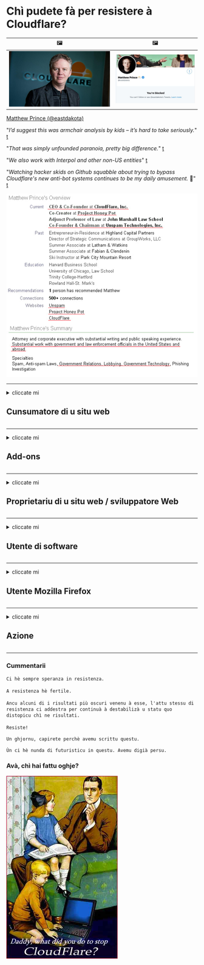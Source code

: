 # Chì pudete fà per resistere à Cloudflare?

| 🖼 | 🖼 |
| --- | --- |
| ![](../image/matthew_prince.jpg) | ![](../image/blockedbymatthewprince.jpg) |

[Matthew Prince (@eastdakota)](https://twitter.com/eastdakota)

"*I’d suggest this was armchair analysis by kids – it’s hard to take seriously.*" [t](https://www.theguardian.com/technology/2015/nov/19/cloudflare-accused-by-anonymous-helping-isis)

"*That was simply unfounded paranoia, pretty big difference.*"  [t](https://twitter.com/xxdesmus/status/992757936123359233)

"*We also work with Interpol and other non-US entities*" [t](https://twitter.com/eastdakota/status/1203028504184360960)

"*Watching hacker skids on Github squabble about trying to bypass Cloudflare's new anti-bot systems continues to be my daily amusement.* 🍿" [t](https://twitter.com/eastdakota/status/1273277839102656515)


![](../image/whoismp.jpg)

---


<details>
<summary>cliccate mi

## Cunsumatore di u situ web
</summary>


- Se u situ web chì ti piace utilizza Cloudflare, dilli di ùn aduprà Cloudflare.
  - Chianciallu nantu à e social media cum'è Facebook, Reddit, Twitter o Mastodon ùn face nunda. [L'azzione hè più forte di l'hashtag.](https://twitter.com/phyzonloop/status/1274132092490862594)
  - Pruvate à cuntattà cù u pruprietariu di u situ web se vulete rende vi utile.

[Cloudflare hà dettu](https://github.com/Eloston/ungoogled-chromium/issues/783):
```
Vi raccomandemu di ghjunghje à l'amministratori per i servizii specifici o i siti chì site in questione è di sparte a vostra sperienza.
```

[Se ùn a dumandate micca, u pruprietariu di u situ web ùn cunnosce mai stu prublema.](../PEOPLE.md)

![](../image/liberapay.jpg)

[Esempiu successu](https://counterpartytalk.org/t/turn-off-cloudflare-on-counterparty-co-plz/164/5).<br>
Avete un prublema? [Alzate a to voce avà.](https://github.com/maraoz/maraoz.github.io/issues/1) Esempiu quì sottu.

```
Aiutate solu a censura d'impresa è a vigilanza di massa.
https://codeberg.org/crimeflare/cloudflare-tor/src/branch/master/README.md
```

```
A vostra pagina web hè in u giardinu privatu abusatu di privacy di CloudFlare.
https://codeberg.org/crimeflare/cloudflare-tor/
```

- Pigliate un pocu di tempu per leghje a pulitica di privacy di u situ web.
  - se u situ web hè daretu à Cloudflare o u situ web utilizza servizii cunnessi à Cloudflare.

Deve spiegà ciò chì hè u "Cloudflare", è dumandà l'autorizazione per sparte i vostri dati cù Cloudflare. U mancatu di fà cusì resulterà in una violazione di fiducia è u situ web in questione deve esse evitatu.

[Un esempiu accettabile di pulitica di privacy hè quì](https://archive.is/bDlTz) ("Subprocessors" > "Entity Name")

```
Aghju lettu a vostra pulitica di privacy è ùn possu truvà a parolla Cloudflare.
Ricusu di sparte dati cun voi se continuate à furnisce i mo dati à Cloudflare.
https://codeberg.org/crimeflare/cloudflare-tor/
```

Questu hè un esempiu di pulitica di privacy chì ùn hà micca a parolla Cloudflare.
[Liberland Jobs](https://archive.is/daKIr) [privacy policy](https://docsend.com/view/feiwyte):

![](../image/cfwontobey.jpg)

Cloudflare anu a so propria pulitica di privacy.
[Cloudflare ama a ghjente duscia.](https://www.reddit.com/r/GamerGhazi/comments/2s64fe/be_wary_reporting_to_cloudflare/)

Eccu un bon esempiu per u modulu di registrazione di u situ web.
AFAIK, u situ web zero face questu. Li farete cunfidenza?

```
Clicchendu "Iscriviti per XYZ", accetti i nostri termini di serviziu è dichjarazione di privacy.
Accettate dinò di sparte i vostri dati cù Cloudflare è accunsente ancu à a dichjarazione di privacy di cloudflare.
Se Cloudflare perde e vostre informazioni o ùn vi lascia micca cunnessione à i nostri servitori, ùn hè micca colpa nostra. [*]

[ Firma ] [ Ùn sò micca d'accordu ]
```
[*] [PEOPLE.md](../PEOPLE.md)


- Pruvate micca di aduprà u so serviziu. Ricurdativi chì site guardatu da Cloudflare.
  - ["I'm in your TLS, sniffin' your passworz"](../image/iminurtls.jpg)

- Ricerca per un altru situ web. Ci sò alternative è opportunità in Internet!

- Cunvince i vostri amichi di aduprà Tor ogni ghjornu.
  - L'anonimatu deve esse u standard di l'internet apertu!
  - [Innota chì u prughjettu Tor ùn piace stu prughjettu.](../HISTORY.md)

</details>

------

<details>
<summary>cliccate mi

## Add-ons
</summary>

- Se u vostru navigatore hè Firefox, Tor Browser, o Ungoogled Chromium utilizate unu di questi add-ons sottu.
  - Se vulete aghjunghje altri novi add-on dumandate prima.


| Nome | Sviluppatore | Supportu | Can Block | Can Notificà | Chrome |
| -------- | -------- | -------- | -------- | -------- | -------- |
| [Bloku Cloudflaron MITM-Atakon](../subfiles/about.bcma.md) | #Addon | [ ? ](README.md) | **Iè**     | **Iè**     |  **Iè** |
| [Ĉu ligoj estas vundeblaj al MITM-atako?](../subfiles/about.ismm.md) | #Addon | [ ? ](README.md) | Innò     | **Iè**     |  **Iè** |
| [Ĉu ĉi tiuj ligoj blokos Tor-uzanton?](../subfiles/about.isat.md) | #Addon | [ ? ](README.md) | Innò     | **Iè**     |  **Iè** |
| [Block Cloudflare MITM Attack](https://trac.torproject.org/projects/tor/attachment/ticket/24351/block_cloudflare_mitm_attack-1.0.14.1-an%2Bfx.xpi)<br>[**DELETED BY TOR PROJECT**](../HISTORY.md) | nullius | [ ? ](tool/block_cloudflare_mitm_fx), [Link](README.md) | **Iè**     | **Iè**     |  Innò |
| [TPRB](http://34ahehcli3epmhbu2wbl6kw6zdfl74iyc4vg3ja4xwhhst332z3knkyd.onion/) | Sw | [ ? ](http://34ahehcli3epmhbu2wbl6kw6zdfl74iyc4vg3ja4xwhhst332z3knkyd.onion/) | **Iè**     | **Iè**     |  Innò |
| [Detect Cloudflare](https://addons.mozilla.org/en-US/firefox/addon/detect-cloudflare/) | Frank Otto | [ ? ](https://github.com/traktofon/cf-detect) | Innò     | **Iè**     |  Innò |
| [True Sight](https://addons.mozilla.org/en-US/firefox/addon/detect-cloudflare-plus/) | claustromaniac | [ ? ](https://github.com/claustromaniac/detect-cloudflare-plus) | Innò     | **Iè**     |  Innò |
| [Which Cloudflare datacenter am I visiting?](https://addons.mozilla.org/en-US/firefox/addon/cf-pop/) | 依云 | [ ? ](https://github.com/lilydjwg/cf-pop) | Innò     | **Iè**     |  Innò |


- "Decentraleyes" pò piantà a cunnessione à "CDNJS (Cloudflare)".
  - Impedisce assai richieste di ghjunghje à e rete, è serve i fugliali lucali per impedisce à i siti di rompe.
  - U sviluppatore hà rispostu: "[very concerning indeed](https://github.com/Synzvato/decentraleyes/issues/236#issuecomment-352049501)", "[widespread usage severely centralizes the web](https://github.com/Synzvato/decentraleyes/issues/251#issuecomment-366752049)"

- [Pudete ancu caccià o sfidà u certificatu Cloudflare da a vostra Autorità Certificata (CA).](https://www.ssl.com/how-to/remove-root-certificate-firefox/)

</details>

------

<details>
<summary>cliccate mi

## Proprietariu di u situ web / sviluppatore Web
</summary>


![](../image/word_cloudflarefree.jpg)

- Ùn aduprate micca a soluzione Cloudflare, Periodu.
  - Pudete fà megliu cà què, nò? [Eccu cumu per eliminà l'abbonamenti Cloudflare, i piani, i duminii o i conti.](https://support.cloudflare.com/hc/en-us/articles/200167776-Removing-subscriptions-plans-domains-or-accounts)

| 🖼 | 🖼 |
| --- | --- |
| ![](../image/htmlalertcloudflare.jpg) | ![](../image/htmlalertcloudflare2.jpg) |

- Vulete più clienti? Sapete chì fà. L'indicazione hè "sopra a linea".
  - [Salutu, avete scrittu "Pigliamu a vostra privacy seriamente" ma aghju "Errore 403 Prohibitu Anonimu Proxy Ùn Permessu".](https://it.slashdot.org/story/19/02/19/0033255/stop-saying-we-take-your-privacy-and-security-seriously) Perchè blocchi Tor Or VPN? [E perchè bloccate e mail temporanee?](http://nomdjgwjvyvlvmkolbyp3rocn2ld7fnlidlt2jjyotn3qqsvzs2gmuyd.onion/mail/)

![](../image/anonexist.jpg)

- Aduprà Cloudflare aumenterà a probabilità di una interruzione. I visitori ùn ponu micca accede à u vostru situ web se u vostru servitore hè falatu o Cloudflare hè falatu.
  - [Avete veramente pensatu chì Cloudflare ùn fala mai?](https://www.ibtimes.com/cloudflare-down-not-working-sites-producing-504-gateway-timeout-errors-2618008) [Another](https://twitter.com/Jedduff/status/1097875615997399040) [sample](https://twitter.com/search?f=tweets&vertical=default&q=Cloudflare%20is%20having%20problems). [Need more](../PEOPLE.md)?

![](../image/cloudflareinternalerror.jpg)

- Aduprà Cloudflare per proxy u vostru "serviziu API", "servitore d'aghjurnamentu di software" o "feed RSS" danneghjerà u vostru cliente. Un cliente vi hà chjamatu è hà dettu "Ùn possu più aduprà a vostra API", è ùn avete micca idea di ciò chì si passa. Cloudflare pò bluccà in silenziu u vostru cliente. Pensate chì va bè?
  - Ci sò parechji clienti di lettore RSS è serviziu in linea di lettore RSS. Perchè publicate un feed RSS se ùn site micca permessu à a ghjente di arrugassi?

![](../image/rssfeedovercf.jpg)

- Avete bisognu di certificatu HTTPS? Aduprate "Let's Encrypt" o solu cumprà da a cumpagnia CA.

- Avete bisognu di un servitore DNS? Ùn pudete micca installà u vostru servitore? Cumu ne sò: [Hurricane Electric Free DNS](https://dns.he.net/), [Dyn.com](https://dyn.com/dns/), [1984 Hosting](https://www.1984hosting.com/), [Afraid.Org (Amministratore sguassate u vostru contu se utilizate TOR)](https://freedns.afraid.org/)

- Circate u serviziu di hosting? Gratuitu solu? Cumu ne sò: [Onion Service](http://vww6ybal4bd7szmgncyruucpgfkqahzddi37ktceo3ah7ngmcopnpyyd.onion/en/security/network-security/tor/onionservices-best-practices), [Free Web Hosting Area](https://freewha.com/), [Autistici/Inventati Web Site Hosting](https://www.autinv5q6en4gpf4.onion/services/website), [Github Pages](https://pages.github.com/), [Surge](https://surge.sh/)
  - [Alternative à Cloudflare](../subfiles/cloudflare-alternatives.md)

- Usate "cloudflare-ipfs.com"? [Sapete Cloudflare IPFS hè male?](../PEOPLE.md)

- Installa Firewall d'Applicazione Web cum'è OWASP è Fail2Ban in u vostru servitore è cunfigurallu bè.
  - U Blocking Tor ùn hè micca una soluzione. Ùn punite micca tutti solu per i picculi utilizatori cattivi.

- Redirige o impedisce à l'utilizatori di "Cloudflare Warp" di accede à u vostru situ web. È furnite una ragione se pudete.

> Lista IP: "[I currenti IP di Cloudflare](cloudflare_inc/)"

> A: Basta à bluccalli

```
server {
...
deny 173.245.48.0/20;
deny 103.21.244.0/22;
deny 103.22.200.0/22;
deny 103.31.4.0/22;
deny 141.101.64.0/18;
deny 108.162.192.0/18;
deny 190.93.240.0/20;
deny 188.114.96.0/20;
deny 197.234.240.0/22;
deny 198.41.128.0/17;
deny 162.158.0.0/15;
deny 104.16.0.0/12;
deny 172.64.0.0/13;
deny 131.0.72.0/22;
deny 2400:cb00::/32;
deny 2606:4700::/32;
deny 2803:f800::/32;
deny 2405:b500::/32;
deny 2405:8100::/32;
deny 2a06:98c0::/29;
deny 2c0f:f248::/32;
...
}
```

> B: Reindirizza à a pagina di avvirtimentu

```
http {
...
geo $iscf {
default 0;
173.245.48.0/20 1;
103.21.244.0/22 1;
103.22.200.0/22 1;
103.31.4.0/22 1;
141.101.64.0/18 1;
108.162.192.0/18 1;
190.93.240.0/20 1;
188.114.96.0/20 1;
197.234.240.0/22 1;
198.41.128.0/17 1;
162.158.0.0/15 1;
104.16.0.0/12 1;
172.64.0.0/13 1;
131.0.72.0/22 1;
2400:cb00::/32 1;
2606:4700::/32 1;
2803:f800::/32 1;
2405:b500::/32 1;
2405:8100::/32 1;
2a06:98c0::/29 1;
2c0f:f248::/32 1;
}
...
}

server {
...
if ($iscf) {rewrite ^ https://example.com/cfwsorry.php;}
...
}

<?php
header('HTTP/1.1 406 Not Acceptable');
echo <<<CLOUDFLARED
Thank you for visiting ourwebsite.com!<br />
We are sorry, but we can't serve you because your connection is being intercepted by Cloudflare.<br />
Please read https://codeberg.org/crimeflare/cloudflare-tor for more information.<br />
CLOUDFLARED;
die();
```

- Set up Tor Onion Service o I2P insite se crede in libertà è accoglie utenti anonimi.

- Dumandate cunsiglii da altri operatori di siti Web Clearnet / Tor duali è fate amichi anonimi!

</details>

------

<details>
<summary>cliccate mi

## Utente di software
</summary>


- Discord hè aduprendu CloudFlare. Alternative? Ricumandemu [**Briar** (Android)](https://f-droid.org/en/packages/org.briarproject.briar.android/), [Ricochet (PC)](https://ricochet.im/), [Tox + Tor (Android/PC)](https://tox.chat/download.html)
  - Briar include u daemon Tor, dunque ùn avete micca da installà Orbot.
  - Sviluppatori di Qwtch, Open Privacy, eliminatu u prugettu stop_cloudflare da u so serviziu git senza avvisu.

- Se utilizate Debian GNU / Linux, o qualsiasi derivativu, abbunatevi: [bug #831835](https://bugs.debian.org/cgi-bin/bugreport.cgi?bug=831835). È se pudete, aiutate à verificà u patch, è aiutate u mantenitore à ghjunghje à a bona conclusione nantu à se deve esse accettatu.

- Raccomandate sempre questi navigatori.

| Nome | Sviluppatore | Supportu | Cumentu |
| -------- | -------- | -------- | -------- |
| [Ungoogled-Chromium](https://ungoogled-software.github.io/ungoogled-chromium-binaries/) | Eloston | [ ? ](https://github.com/Eloston/ungoogled-chromium) | PC (Win, Mac, Linux)  _!Tor_ |
| [Bromite](https://www.bromite.org/fdroid) | Bromite | [ ? ](https://github.com/bromite/bromite/issues) | Android  _!Tor_ |
| [Tor Browser](https://www.torproject.org/download/) | Tor Project | [ ? ](https://support.torproject.org/) | PC (Win, Mac, Linux)  _Tor_|
| [Tor Browser Android](https://www.torproject.org/download/) | Tor Project | [ ? ](https://support.torproject.org/) | Android  _Tor_|
| [Onion Browser](https://itunes.apple.com/us/app/onion-browser/id519296448?mt=8) | Mike Tigas | [ ? ](https://github.com/OnionBrowser/OnionBrowser/issues) | Apple iOS  _Tor_|
| [GNU/Icecat](https://www.gnu.org/software/gnuzilla/) | GNU | [ ? ](https://www.gnu.org/software/gnuzilla/) | PC (Linux) |
| [IceCatMobile](https://f-droid.org/en/packages/org.gnu.icecat/) | GNU | [ ? ](https://lists.gnu.org/mailman/listinfo/bug-gnuzilla) | Android |
| [Iridium Browser](https://iridiumbrowser.de/about/) | Iridium | [ ? ](https://github.com/iridium-browser/iridium-browser/) | PC (Win, Mac, Linux, OpenBSD) |


A privacy di l'altru software hè imperfetta. Questu ùn significa micca chì u navigatore Tor hè "perfettu".
Ùn ci hè micca 100% sicuru nè 100% privatu nant'à internet è tecnulugia.

- Ùn vogliu micca aduprà Tor? Pudete aduprà qualsiasi navigatore cù u daemon Tor.
  - [Innota chì u prughjettu Tor ùn piace micca questu.](https://support.torproject.org/tbb/tbb-9/) Aduprate u Navigatore Tor se pudete fà.
- [Cume aduprà Chromium cù Tor](../subfiles/chromium_tor.md)


Parlemu di a privacy di l'altru software.

- [Se avete veramente bisognu di aduprà Firefox, sceglite "Firefox ESR".](https://www.mozilla.org/en-US/firefox/organizations/)
  - [Firefox - Spyware Watchdog](https://spyware.neocities.org/articles/firefox.html)
  - [Firefox ricusa a parolla libera, pruibisce a parolla libera](https://web.archive.org/web/20200423010026/https://reclaimthenet.org/firefox-rejects-free-speech-bans-free-speech-commenting-plugin-dissenter-from-its-extensions-gallery/)
  - ["100+ voti negativi. Pare di dumandà à una sucietà di software di seguità ... u software hè troppu troppu oghje."](https://old.reddit.com/r/firefox/comments/gutdiw/weve_got_work_to_do_the_mozilla_blog/fslbbb6/)
  - [Uh, perchè Firefox mi mostra ligami sponsorizzati in a mo barra URL?](https://www.reddit.com/r/firefox/comments/jybx2w/uh_why_is_firefox_showing_me_sponsored_links_in/)
  - [Mozilla - Diavule incarnatu](https://digdeeper.neocities.org/ghost/mozilla.html)

- [Arricurdatevi, Mozilla utilizza u serviziu Cloudflare.](https://www.robtex.com/dns-lookup/www.mozilla.org) [Usanu ancu u serviziu DNS di Cloudflare nantu à u so pruduttu.](https://www.theregister.co.uk/2018/03/21/mozilla_testing_dns_encryption/)

- [Mozilla hà rigettatu ufficialmente stu bigliettu.](https://bugzilla.mozilla.org/show_bug.cgi?id=1426618)

- [Firefox Focus hè una burla.](https://github.com/mozilla-mobile/focus-android/issues/1743) [Anu prumessu di disattivà a telemetria ma l'anu cambiata.](https://github.com/mozilla-mobile/focus-android/issues/4210)

- [U sviluppatore PaleMoon / Basilisk adora Cloudflare.](https://github.com/mozilla-mobile/focus-android/issues/1743#issuecomment-345993097)
  - [U servitore d'archivi di Pale Moon hà pirateatu è sparghje malware per 18 Mesi](https://www.reddit.com/r/privacytoolsIO/comments/cc808y/pale_moons_archive_server_hacked_and_spread/)
  - Odia ancu l'utilizatori di Tor - "[Ch'ella sia ostile versu Tor. Pensu chì a maiò parte di i siti devenu esse ostili à Tor cunsidendu u so fattore d'abusu estremamente altu.](https://github.com/yacy/yacy_search_server/issues/314#issuecomment-565932097)"

- [Waterfox anu un grave prublema di "telefoni in casa"](https://spyware.neocities.org/articles/waterfox.html)

- [Google Chrome hè un spyware.](https://www.gnu.org/proprietary/malware-google.en.html)
  - [Google prufila a vostra attività.](https://spyware.neocities.org/articles/chrome.html)

- [SRWare Iron face troppu telefoni cunnessione in casa.](https://spyware.neocities.org/articles/iron.html) Si cunnette dinò à i duminii di google.

- [Brave Browser whitelist Facebook / Twitter trackers.](https://www.bleepingcomputer.com/news/security/facebook-twitter-trackers-whitelisted-by-brave-browser/)
  - [Eccu più numeri.](https://spyware.neocities.org/articles/brave.html)
  - [ID di affiliazione binance](https://twitter.com/cryptonator1337/status/1269594587716374528)

- [Microsoft Edge permette à Facebook eseguisce u codice Flash daretu à e spalle di l'utilizatori.](https://www.zdnet.com/article/microsoft-edge-lets-facebook-run-flash-code-behind-users-backs/)

- [Vivaldi ùn rispetta micca a vostra privacy.](https://spyware.neocities.org/articles/vivaldi.html)

- [Livellu spyware Opera: Estremamente altu](https://spyware.neocities.org/articles/opera.html)

- Apple iOS: [Ùn duverete micca aduprà iOS in tuttu, soprattuttu perchè hè malware.](https://www.gnu.org/proprietary/malware-apple.html)

Dunque cunsigliemu solu a tavula sopra. Nunda altru.

</details>

------

<details>
<summary>cliccate mi

## Utente Mozilla Firefox
</summary>


- "Firefox Nightly" invierà informazioni à livellu di debug à i servitori Mozilla senza metudu di rinuncia.
  - [I servitori Mozilla si trovanu in Cloudflare](https://www.digwebinterface.com/?hostnames=www.mozilla.org%0D%0Amozilla.cloudflare-dns.com&type=&ns=resolver&useresolver=8.8.4.4&nameservers=)

- Hè pussibule pruibisce Firefox di cunnette si à i servitori Mozilla.
  - [Guida di i mudelli di pulitica di Mozilla](https://github.com/mozilla/policy-templates/blob/master/README.md)
  - Tenite à mente stu truccu pò smette di travaglià in a versione successiva perchè Mozilla li piaci à a lista bianca.
  - Aduprate firewall è filtru DNS per bluccà li cumpletamente.

"`/distribution/policies.json`"

>     "WebsiteFilter": {
> 		"Block": [
> 		"*://*.mozilla.com/*",
> 		"*://*.mozilla.net/*",
> 		"*://*.mozilla.org/*",
> 		"*://webcompat.com/*",
> 		"*://*.firefox.com/*",
> 		"*://*.thunderbird.net/*",
> 		"*://*.cloudflare.com/*"
> 		]
>     },


- ~~Segnala un bug nant'à u tracker di mozilla, dicendu li di ùn aduprà Cloudflare.~~ Ci hè statu un raportu di bug nant'à bugzilla. Parechje persone anu publicatu a so preoccupazione, tuttavia u bug hè statu piattatu da l'amministratore in u 2018.

- Pudete disattivà DoH in Firefox.
  - [Cambia u fornitore DNS predefinitu di Firefox](../subfiles/change-firefox-dns.md)

![](../image/firefoxdns.jpg)

- [Se vulete usà DNS chì ùn sò micca ISP, pensate à aduprà u serviziu DNS OpenNIC Tier2 o qualsiasi serviziu DNS non Cloudflare.](https://wiki.opennic.org/start)
![](../image/opennic.jpg)
  - Bluccà Cloudflare cù DNS. [Crimeflare DNS](https://dns.crimeflare.eu.org/)

- Pudete aduprà Tor cum'è risolutore DNS. [Se ùn site micca espertu di Tor, fate una domanda quì.](https://tor.stackexchange.com/)

> **Cumu?**
> 1. Scaricate Tor è installallu nantu à u vostru urdinatore.
> 2. Aghjunghje sta linea à u schedariu "torrc".
> DNSPort 127.0.0.1:53
> 3. Restart Tor.
> 4. Piazzà u servore DNS di u vostru urdinatore à "127.0.0.1".

</details>

------

<details>
<summary>cliccate mi

## Azione
</summary>


- Dì à l'altri intornu à voi nantu à i periculi di Cloudflare.

- [Aiutate à migliurà stu repositoriu.](https://codeberg.org/crimeflare/cloudflare-tor).
  - Sia e liste, l'argumenti contru è i dettagli.

- [Documentate è fate assai publicu induve e cose vanu male cù Cloudflare (è cumpagnie simili), assicurenduvi di menziunà stu repositoriu quandu fate cusì](https://codeberg.org/crimeflare/cloudflare-tor) :)

- Uttenite più persone chì utilizanu Tor per difettu per pudè sperimentà u web da a perspettiva di e diverse parti di u mondu.

- Inizia gruppi, in i social media è meatspace, dedicati à liberà u mondu da Cloudflare.

- In casu di appruvazioni, ligate à questi gruppi nantu à stu repositoriu - questu pò esse un locu per coordinà u travagliu inseme cum'è gruppi.

- [Inizià una coop chì pò furnisce una alternativa significativa non corporativa à Cloudflare.](../subfiles/cloudflare-alternatives.md)

- Facci sapè di qualsiasi alternative per aiutà almenu furnisce una difesa in più strati contra Cloudflare.

- Sè vo site un cliente di Cloudflare, stabilisce a vostra cunfigurazione di privacy, è aspittà d'esse violati.
  - [Dopu purtateli sottu à spese anti-spam / violazione di privacy.](https://twitter.com/thexpaw/status/1108424723233419264)

- Sè site in i Stati Uniti d'America è u situ web in quistione hè una banca o un cuntabile, pruvate à fà pressione giuridica sottu a Legge Gramm-Leach-Bliley, o l'Americani cun DIsabilities Act è riferite à noi finu à quandu avete .

- Se u situ web hè un situ di guvernu, pruvate à fà pressione giuridica in virtù di u 1mu Amendamentu di a Custituzione US.

- Sè site citatinu di l'UE, cuntattate u situ web per invià e vostre informazioni persunali in virtù di u Regolamentu Generale di Protezzione di i Dati Se si rifiutanu di dà e vostre informazioni, hè una violazione di a legge.

- Per e cumpagnie chì pretendenu offre serviziu nantu à u so situ web pruvate à segnalarle cum'è "falsa publicità" à l'urganisazione di prutezzione di u cunsumadore è BBB. I siti web Cloudflare sò servuti da i servitori Cloudflare.

- [L'UIT suggerisce in u cuntestu di i Stati Uniti chì Cloudflare cumincia à diventà abbastanza grande chì a lege antitrust pò esse abbattuta nantu à elli.](https://www.itu.int/en/ITU-T/Workshops-and-Seminars/20181218/Documents/Geoff_Huston_Presentation.pdf)

- Si pò pensà chì a versione GNU GPL 4 possa cuntene una pruvisione contr'à l'archiviazione di u còdice sorgente daretu à un tale serviziu, chì richiede per tutti i GPLv4 è prugrammi successivi chì almenu u còdice surghjente sia accessibile per mezu di un mezu chì ùn discrimineghja micca contra l'utilizatori Tor.

</details>

------

### Cummentarii

```
Ci hè sempre speranza in resistenza.

A resistenza hè fertile.

Ancu alcuni di i risultati più oscuri venenu à esse, l'attu stessu di resistenza ci addestra per continuà à destabilizà u statu quo distopicu chì ne risultati.

Resiste!
```

```
Un ghjornu, capirete perchè avemu scrittu questu.
```

```
Ùn ci hè nunda di futuristicu in questu. Avemu digià persu.
```

### Avà, chì hai fattu oghje?


![](../image/stopcf.jpg)
